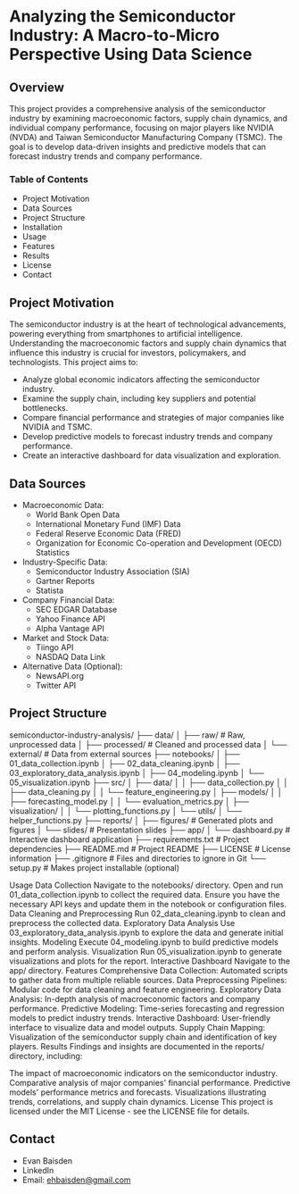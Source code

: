 # Analyzing the Semiconductor Industry: A Macro-to-Micro Perspective Using Data Science

## Overview

This project provides a comprehensive analysis of the semiconductor industry by examining macroeconomic factors, supply chain dynamics, and individual company performance, focusing on major players like NVIDIA (NVDA) and Taiwan Semiconductor Manufacturing Company (TSMC). The goal is to develop data-driven insights and predictive models that can forecast industry trends and company performance.

### Table of Contents

- Project Motivation
- Data Sources
- Project Structure
- Installation
- Usage
- Features
- Results
- License
- Contact

## Project Motivation

The semiconductor industry is at the heart of technological advancements, powering everything from smartphones to artificial intelligence. Understanding the macroeconomic factors and supply chain dynamics that influence this industry is crucial for investors, policymakers, and technologists. This project aims to:

- Analyze global economic indicators affecting the semiconductor industry.
- Examine the supply chain, including key suppliers and potential bottlenecks.
- Compare financial performance and strategies of major companies like NVIDIA and TSMC.
- Develop predictive models to forecast industry trends and company performance.
- Create an interactive dashboard for data visualization and exploration.

## Data Sources

- Macroeconomic Data:
  - World Bank Open Data
  - International Monetary Fund (IMF) Data
  - Federal Reserve Economic Data (FRED)
  - Organization for Economic Co-operation and Development (OECD) Statistics
- Industry-Specific Data:
  - Semiconductor Industry Association (SIA)
  - Gartner Reports
  - Statista
- Company Financial Data:
  - SEC EDGAR Database
  - Yahoo Finance API
  - Alpha Vantage API
- Market and Stock Data:
  - Tiingo API
  - NASDAQ Data Link
- Alternative Data (Optional):
  - NewsAPI.org
  - Twitter API

## Project Structure
semiconductor-industry-analysis/
├── data/
│   ├── raw/                  # Raw, unprocessed data
│   ├── processed/            # Cleaned and processed data
│   └── external/             # Data from external sources
├── notebooks/
│   ├── 01_data_collection.ipynb
│   ├── 02_data_cleaning.ipynb
│   ├── 03_exploratory_data_analysis.ipynb
│   ├── 04_modeling.ipynb
│   └── 05_visualization.ipynb
├── src/
│   ├── data/
│   │   ├── data_collection.py
│   │   ├── data_cleaning.py
│   │   └── feature_engineering.py
│   ├── models/
│   │   ├── forecasting_model.py
│   │   └── evaluation_metrics.py
│   ├── visualization/
│   │   └── plotting_functions.py
│   └── utils/
│       └── helper_functions.py
├── reports/
│   ├── figures/              # Generated plots and figures
│   └── slides/               # Presentation slides
├── app/
│   └── dashboard.py          # Interactive dashboard application
├── requirements.txt          # Project dependencies
├── README.md                 # Project README
├── LICENSE                   # License information
├── .gitignore                # Files and directories to ignore in Git
└── setup.py                  # Makes project installable (optional)

Usage
Data Collection
Navigate to the notebooks/ directory.
Open and run 01_data_collection.ipynb to collect the required data.
Ensure you have the necessary API keys and update them in the notebook or configuration files.
Data Cleaning and Preprocessing
Run 02_data_cleaning.ipynb to clean and preprocess the collected data.
Exploratory Data Analysis
Use 03_exploratory_data_analysis.ipynb to explore the data and generate initial insights.
Modeling
Execute 04_modeling.ipynb to build predictive models and perform analysis.
Visualization
Run 05_visualization.ipynb to generate visualizations and plots for the report.
Interactive Dashboard
Navigate to the app/ directory.
Features
Comprehensive Data Collection: Automated scripts to gather data from multiple reliable sources.
Data Preprocessing Pipelines: Modular code for data cleaning and feature engineering.
Exploratory Data Analysis: In-depth analysis of macroeconomic factors and company performance.
Predictive Modeling: Time-series forecasting and regression models to predict industry trends.
Interactive Dashboard: User-friendly interface to visualize data and model outputs.
Supply Chain Mapping: Visualization of the semiconductor supply chain and identification of key players.
Results
Findings and insights are documented in the reports/ directory, including:

The impact of macroeconomic indicators on the semiconductor industry.
Comparative analysis of major companies' financial performance.
Predictive models' performance metrics and forecasts.
Visualizations illustrating trends, correlations, and supply chain dynamics.
License
This project is licensed under the MIT License - see the LICENSE file for details.

## Contact
- Evan Baisden
- LinkedIn
- Email: ehbaisden@gmail.com
